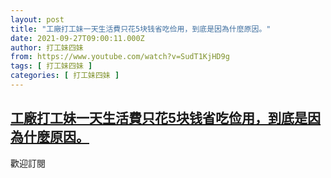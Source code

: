 ```yaml
---
layout: post
title: "工廠打工妹一天生活費只花5块钱省吃俭用，到底是因為什麼原因。"
date: 2021-09-27T09:00:11.000Z
author: 打工妹四妹
from: https://www.youtube.com/watch?v=SudT1KjHD9g
tags: [ 打工妹四妹 ]
categories: [ 打工妹四妹 ]
---
```

<!--1632733211000-->
[工廠打工妹一天生活費只花5块钱省吃俭用，到底是因為什麼原因。](https://www.youtube.com/watch?v=SudT1KjHD9g)
------

<div>
歡迎訂閱
</div>
